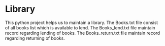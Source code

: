 # Library
This python project helps us to maintain a library.
The Books.txt file consist of all books list which is available to lend.
The Books_lend.txt file maintain record regarding lending of books.
The Books_return.txt file maintain record regarding returning of books.

